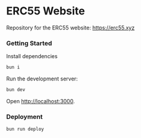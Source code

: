 # ERC55 Website

Repository for the ERC55 website: https://erc55.xyz

### Getting Started

Install dependencies

```bash
bun i
```

Run the development server:

```bash
bun dev
```

Open [http://localhost:3000](http://localhost:3000).

### Deployment

```bash
bun run deploy
```
